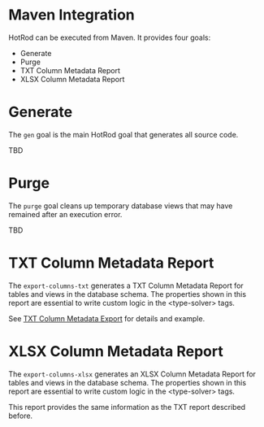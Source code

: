 # Maven Integration

HotRod can be executed from Maven. It provides four goals:

 - Generate
 - Purge
 - TXT Column Metadata Report
 - XLSX Column Metadata Report
 
# Generate

The `gen` goal is the main HotRod goal that generates all source code.

TBD

# Purge

The `purge` goal cleans up temporary database views that may have remained after an execution error.

TBD

# TXT Column Metadata Report

The `export-columns-txt` generates a TXT Column Metadata Report for tables and views in the
database schema. The properties shown in this report are essential to write custom logic in the &lt;type-solver> tags.

See [TXT Column Metadata Export](command-export-columns-txt.md) for details and example.

# XLSX Column Metadata Report

The `export-columns-xlsx` generates an XLSX Column Metadata Report for tables and views in the
database schema. The properties shown in this report are essential to write custom logic in the &lt;type-solver> tags.

This report provides the same information as the TXT report described before.
 